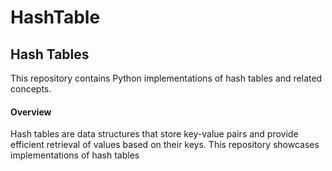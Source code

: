 # HashTable
## Hash Tables

This repository contains Python implementations of hash tables and related concepts.

#### Overview

Hash tables are data structures that store key-value pairs and provide efficient retrieval of values based on their keys. This repository showcases implementations of hash tables

